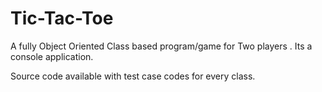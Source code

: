# Tic-Tac-Toe

A fully Object Oriented Class based program/game for Two players .
Its a console application.

Source code available with test case codes for every class.
